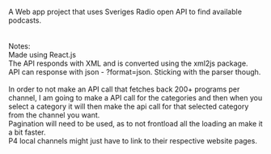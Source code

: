 A Web app project that uses Sveriges Radio open API to find available podcasts.
<br />
<br />
<br />
Notes:<br />
Made using React.js <br />
The API responds with XML and is converted using the xml2js package.<br />
API can response with json - ?format=json.  Sticking with the parser though.<br />
<br />
In order to not make an API call that fetches back 200+ programs per channel, I am going to make a API call for the categories and then when you select a category it will then make the api call for that selected category from the channel you want.<br />
Pagination will need to be used, as to not frontload all the loading an make it a bit faster. <br />
P4 local channels might just have to link to their respective website pages.
